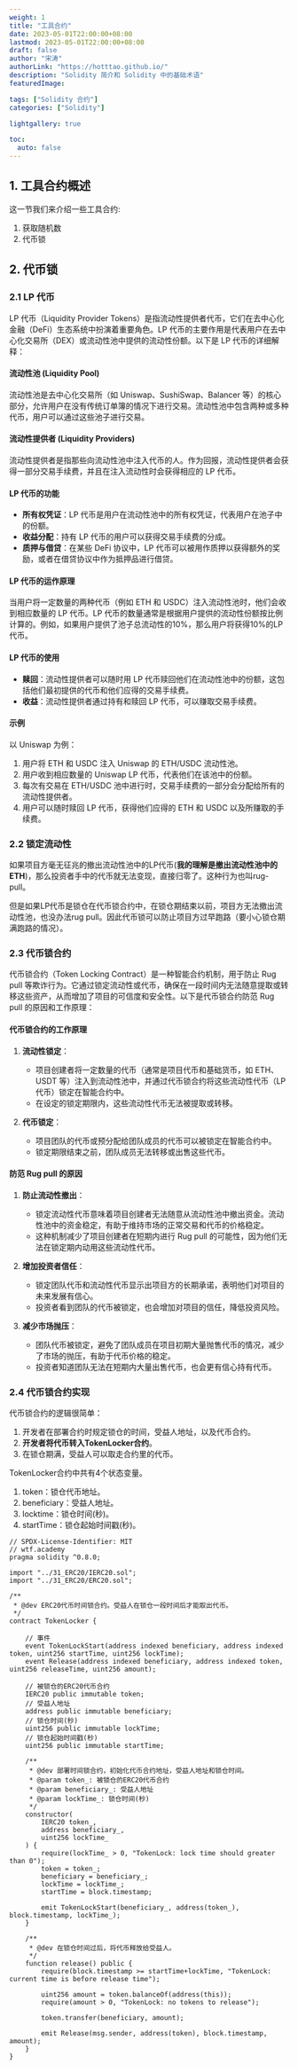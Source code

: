 ```yaml
---
weight: 1
title: "工具合约"
date: 2023-05-01T22:00:00+08:00
lastmod: 2023-05-01T22:00:00+08:00
draft: false
author: "宋涛"
authorLink: "https://hotttao.github.io/"
description: "Solidity 简介和 Solidity 中的基础术语"
featuredImage: 

tags: ["Solidity 合约"]
categories: ["Solidity"]

lightgallery: true

toc:
  auto: false
---
```


## 1. 工具合约概述
这一节我们来介绍一些工具合约:
1. 获取随机数
2. 代币锁

## 2. 代币锁
### 2.1 LP 代币
LP 代币（Liquidity Provider Tokens）是指流动性提供者代币，它们在去中心化金融（DeFi）生态系统中扮演着重要角色。LP 代币的主要作用是代表用户在去中心化交易所（DEX）或流动性池中提供的流动性份额。以下是 LP 代币的详细解释：

#### 流动性池 (Liquidity Pool)
流动性池是去中心化交易所（如 Uniswap、SushiSwap、Balancer 等）的核心部分，允许用户在没有传统订单簿的情况下进行交易。流动性池中包含两种或多种代币，用户可以通过这些池子进行交易。

#### 流动性提供者 (Liquidity Providers)
流动性提供者是指那些向流动性池中注入代币的人。作为回报，流动性提供者会获得一部分交易手续费，并且在注入流动性时会获得相应的 LP 代币。

#### LP 代币的功能
- **所有权凭证**：LP 代币是用户在流动性池中的所有权凭证，代表用户在池子中的份额。
- **收益分配**：持有 LP 代币的用户可以获得交易手续费的分成。
- **质押与借贷**：在某些 DeFi 协议中，LP 代币可以被用作质押以获得额外的奖励，或者在借贷协议中作为抵押品进行借贷。

#### LP 代币的运作原理
当用户将一定数量的两种代币（例如 ETH 和 USDC）注入流动性池时，他们会收到相应数量的 LP 代币。LP 代币的数量通常是根据用户提供的流动性份额按比例计算的。例如，如果用户提供了池子总流动性的10%，那么用户将获得10%的LP代币。

#### LP 代币的使用
- **赎回**：流动性提供者可以随时用 LP 代币赎回他们在流动性池中的份额，这包括他们最初提供的代币和他们应得的交易手续费。
- **收益**：流动性提供者通过持有和赎回 LP 代币，可以赚取交易手续费。

#### 示例
以 Uniswap 为例：
1. 用户将 ETH 和 USDC 注入 Uniswap 的 ETH/USDC 流动性池。
2. 用户收到相应数量的 Uniswap LP 代币，代表他们在该池中的份额。
3. 每次有交易在 ETH/USDC 池中进行时，交易手续费的一部分会分配给所有的流动性提供者。
4. 用户可以随时赎回 LP 代币，获得他们应得的 ETH 和 USDC 以及所赚取的手续费。


### 2.2 锁定流动性
如果项目方毫无征兆的撤出流动性池中的LP代币(**我的理解是撤出流动性池中的 ETH**)，那么投资者手中的代币就无法变现，直接归零了。这种行为也叫rug-pull。

但是如果LP代币是锁仓在代币锁合约中，在锁仓期结束以前，项目方无法撤出流动性池，也没办法rug pull。因此代币锁可以防止项目方过早跑路（要小心锁仓期满跑路的情况）。

### 2.3 代币锁合约

代币锁合约（Token Locking Contract）是一种智能合约机制，用于防止 Rug pull 等欺诈行为。它通过锁定流动性或代币，确保在一段时间内无法随意提取或转移这些资产，从而增加了项目的可信度和安全性。以下是代币锁合约防范 Rug pull 的原因和工作原理：

#### 代币锁合约的工作原理

1. **流动性锁定**：
   - 项目创建者将一定数量的代币（通常是项目代币和基础货币，如 ETH、USDT 等）注入到流动性池中，并通过代币锁合约将这些流动性代币（LP 代币）锁定在智能合约中。
   - 在设定的锁定期限内，这些流动性代币无法被提取或转移。

2. **代币锁定**：
   - 项目团队的代币或预分配给团队成员的代币可以被锁定在智能合约中。
   - 锁定期限结束之前，团队成员无法转移或出售这些代币。

#### 防范 Rug pull 的原因

1. **防止流动性撤出**：
   - 锁定流动性代币意味着项目创建者无法随意从流动性池中撤出资金。流动性池中的资金稳定，有助于维持市场的正常交易和代币的价格稳定。
   - 这种机制减少了项目创建者在短期内进行 Rug pull 的可能性，因为他们无法在锁定期内动用这些流动性代币。

2. **增加投资者信任**：
   - 锁定团队代币和流动性代币显示出项目方的长期承诺，表明他们对项目的未来发展有信心。
   - 投资者看到团队的代币被锁定，也会增加对项目的信任，降低投资风险。

3. **减少市场抛压**：
   - 团队代币被锁定，避免了团队成员在项目初期大量抛售代币的情况，减少了市场的抛压，有助于代币价格的稳定。
   - 投资者知道团队无法在短期内大量出售代币，也会更有信心持有代币。

### 2.4 代币锁合约实现
代币锁合约的逻辑很简单：
1. 开发者在部署合约时规定锁仓的时间，受益人地址，以及代币合约。
2. **开发者将代币转入TokenLocker合约**。
3. 在锁仓期满，受益人可以取走合约里的代币。

TokenLocker合约中共有4个状态变量。
1. token：锁仓代币地址。
2. beneficiary：受益人地址。
3. locktime：锁仓时间(秒)。
4. startTime：锁仓起始时间戳(秒)。

```solidity
// SPDX-License-Identifier: MIT
// wtf.academy
pragma solidity ^0.8.0;

import "../31_ERC20/IERC20.sol";
import "../31_ERC20/ERC20.sol";

/**
 * @dev ERC20代币时间锁合约。受益人在锁仓一段时间后才能取出代币。
 */
contract TokenLocker {

    // 事件
    event TokenLockStart(address indexed beneficiary, address indexed token, uint256 startTime, uint256 lockTime);
    event Release(address indexed beneficiary, address indexed token, uint256 releaseTime, uint256 amount);

    // 被锁仓的ERC20代币合约
    IERC20 public immutable token;
    // 受益人地址
    address public immutable beneficiary;
    // 锁仓时间(秒)
    uint256 public immutable lockTime;
    // 锁仓起始时间戳(秒)
    uint256 public immutable startTime;

    /**
     * @dev 部署时间锁合约，初始化代币合约地址，受益人地址和锁仓时间。
     * @param token_: 被锁仓的ERC20代币合约
     * @param beneficiary_: 受益人地址
     * @param lockTime_: 锁仓时间(秒)
     */
    constructor(
        IERC20 token_,
        address beneficiary_,
        uint256 lockTime_
    ) {
        require(lockTime_ > 0, "TokenLock: lock time should greater than 0");
        token = token_;
        beneficiary = beneficiary_;
        lockTime = lockTime_;
        startTime = block.timestamp;

        emit TokenLockStart(beneficiary_, address(token_), block.timestamp, lockTime_);
    }

    /**
     * @dev 在锁仓时间过后，将代币释放给受益人。
     */
    function release() public {
        require(block.timestamp >= startTime+lockTime, "TokenLock: current time is before release time");

        uint256 amount = token.balanceOf(address(this));
        require(amount > 0, "TokenLock: no tokens to release");

        token.transfer(beneficiary, amount);

        emit Release(msg.sender, address(token), block.timestamp, amount);
    }
}
```